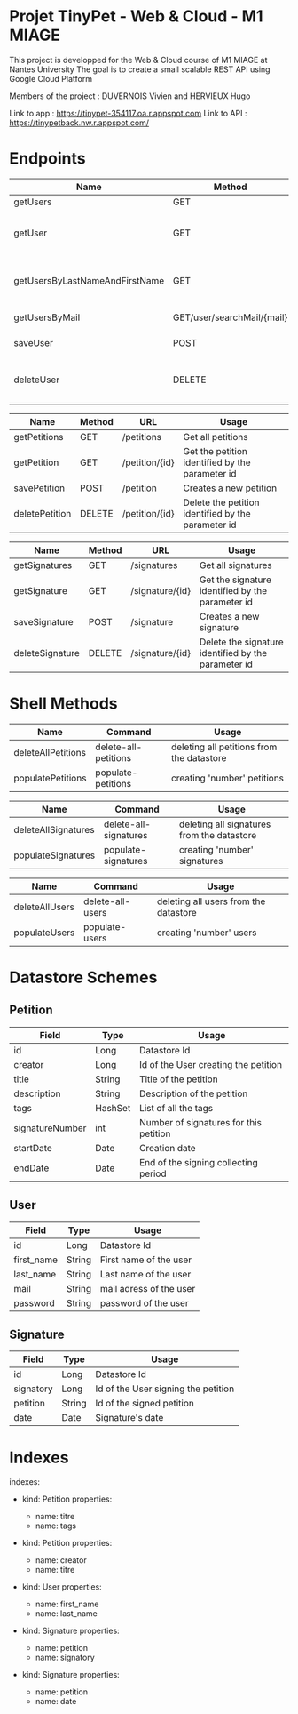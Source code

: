 # Projet TinyPet - Web & Cloud - M1 MIAGE
This project is developped for the Web & Cloud course of M1 MIAGE at Nantes University
The goal is to create a small scalable REST API using Google Cloud Platform

Members of the project : DUVERNOIS Vivien and HERVIEUX Hugo

Link to app : https://tinypet-354117.oa.r.appspot.com
Link to API : https://tinypetback.nw.r.appspot.com/

# Endpoints #
|Name|Method|URL|Usage|
|---|---|---|---|
|getUsers|GET|/users|Get all users|
|getUser|GET|/user/{id}|Get the user identified by the parameter id|
|getUsersByLastNameAndFirstName|GET|/users/searchName/{firstName}/{lastName}|Get a list of users with corresponding names|
|getUsersByMail|GET/user/searchMail/{mail}|Get a list of user ocrresponding to this mail adress|
|saveUser|POST|/user|Creates a new user|
|deleteUser|DELETE|/user/{id}|Delete the user identified by the parameter id|

|Name|Method|URL|Usage|
|---|---|---|---|
|getPetitions|GET|/petitions|Get all petitions|
|getPetition|GET|/petition/{id}|Get the petition identified by the parameter id|
|savePetition|POST|/petition|Creates a new petition|
|deletePetition|DELETE|/petition/{id}|Delete the petition identified by the parameter id|

|Name|Method|URL|Usage|
|---|---|---|---|
|getSignatures|GET|/signatures|Get all signatures|
|getSignature|GET|/signature/{id}|Get the signature identified by the parameter id|
|saveSignature|POST|/signature|Creates a new signature|
|deleteSignature|DELETE|/signature/{id}|Delete the signature identified by the parameter id|

# Shell Methods #
|Name|Command|Usage|
|---|---|---|
|deleteAllPetitions|delete-all-petitions|deleting all petitions from the datastore|
|populatePetitions|populate-petitions <number>|creating 'number' petitions|

|Name|Command|Usage|
|---|---|---|
|deleteAllSignatures|delete-all-signatures|deleting all signatures from the datastore|
|populateSignatures|populate-signatures <number>|creating 'number' signatures|

|Name|Command|Usage|
|---|---|---|
|deleteAllUsers|delete-all-users|deleting all users from the datastore|
|populateUsers|populate-users <number>|creating 'number' users|


# Datastore Schemes #
## Petition ##
|Field|Type|Usage|
|---|---|---|
|id|Long|Datastore Id|
|creator|Long|Id of the User creating the petition|
|title|String|Title of the petition|
|description|String|Description of the petition|
|tags|HashSet<String>|List of all the tags|
|signatureNumber|int|Number of signatures for this petition|
|startDate|Date|Creation date|
|endDate|Date|End of the signing collecting period|
  
## User ##
|Field|Type|Usage|
|---|---|---|
|id|Long|Datastore Id|
|first_name|String|First name of the user|
|last_name|String|Last name of the user|
|mail|String|mail adress of the user|
|password|String|password of the user|
 
 
## Signature ##
|Field|Type|Usage|
|---|---|---|
|id|Long|Datastore Id|
|signatory|Long|Id of the User signing the petition|
|petition|String|Id of the signed petition|
|date|Date|Signature's date|

# Indexes #
indexes:
  - kind: Petition
    properties:
      - name: titre
      - name: tags
      
  - kind: Petition
    properties:
      - name: creator
      - name: titre
  
  - kind: User
    properties:
      - name: first_name
      - name: last_name
  
  - kind: Signature
    properties:
      - name: petition
      - name: signatory
  
  - kind: Signature
    properties:
      - name: petition
      - name: date

